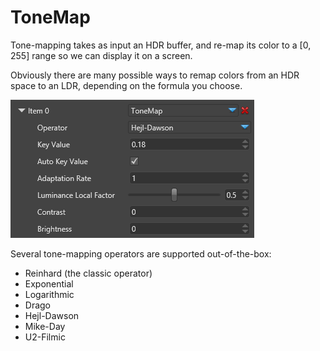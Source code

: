 # ToneMap

Tone-mapping takes as input an HDR buffer, and re-map its color to a [0, 255] range so we can display it on a screen.

Obviously there are many possible ways to remap colors from an HDR space to an LDR, depending on the formula you choose.

![images/tonemap-1.png](images/tonemap-1.png) 

Several tone-mapping operators are supported out-of-the-box:

- Reinhard (the classic operator)
- Exponential
- Logarithmic
- Drago
- Hejl-Dawson
- Mike-Day
- U2-Filmic

